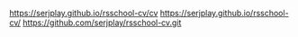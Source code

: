 https://serjplay.github.io/rsschool-cv/cv
https://serjplay.github.io/rsschool-cv/
https://github.com/serjplay/rsschool-cv.git
